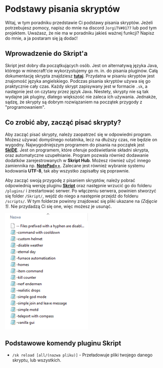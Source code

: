 # Podstawy pisania skryptów

Witaj, w tym poradniku przedstawie Ci podstawy pisania skryptów. Jeżeli potrzebujesz pomocy, napisz do mnie na discord `JorgiTV#0177` lub pod tym projektem. Uważasz, że nie ma w poradniku jakieś ważnej funkcji? Napisz do mnie, a ja postaram się ją dodać!

## Wprowadzenie do Skript'a
Skript jest dobry dla początkujących osób. Jest on alternatywą języka Java, którego w minecraft'cie wykorzystujemy go m. in. do pisania pluginów. Całą dokumentację skrypta znajdziesz **[tutaj](https://skriptlang.github.io/Skript/index.html)**. Przydatna w pisaniu skryptów jest znajomość języka angielskiego. Podczas pisania skryptów używa się go praktycznie cały czas. Każdy skrypt zapisywany jest w formacie `.sk`, a następnie jest on czytany przez język Java. Niestety, skrypty nie są tak wydajne jak pluginy, dlatego większość nie zaleca ich używania. Jednakże, sądzę, że skrypty są dobrym rozwiązaniem na początek przygody z "programowaniem".

## Co zrobić aby, zacząć pisać skrypty?
Aby zacząć pisać skrypty, należy zaopatrzeć się w odpowiedni program. Możesz używać domyślnego notatnika, lecz na dłuższy czas, nie będzie on wygodny. Najwygodniejszym programem do pisania na początek jest **[SkIDE](https://skide.liz3.net/)**. Jest on programem, które oferuje podświetlanie składni skrypta, oraz automatyczne uzupełnianie. Program pozwala również dodawanie dodatków zarejestrowanych w **Skript Hub**. Możesz również użyć innego zamiennika np. **[NotePad++](https://notepad-plus-plus.org/downloads/)**. Zalecane jest również wybranie systemu kodowania **UTF-8**, tak aby wszystko zapisałby się poprawnie.

Aby zacząć swoją przygodę z pisaniem skryptów, należy pobrać odpowiednią wersję pluginu **[Skript](https://github.com/SkriptLang/Skript/releases)** oraz następnie wrzucić go do folderu `/plugins/` i zrestartować serwer. Po włączeniu serwera, powinien stworzyć się folder `/Skript/`, wejdź do niego a następnie przejdź do folderu `/scripts/`. W tym folderze powinny znajdować się pliki ukazane na *(Zdjęcie 1)*. Nie przydadzą Ci się one, więc możesz je usunąć.

![1](img/1.PNG)

## Podstawowe komendy pluginu Skript
- `/sk reload [all/(nazwa pliku)]` - Przeładowuje pliki twojego danego skryptu, lub wszystkich.
